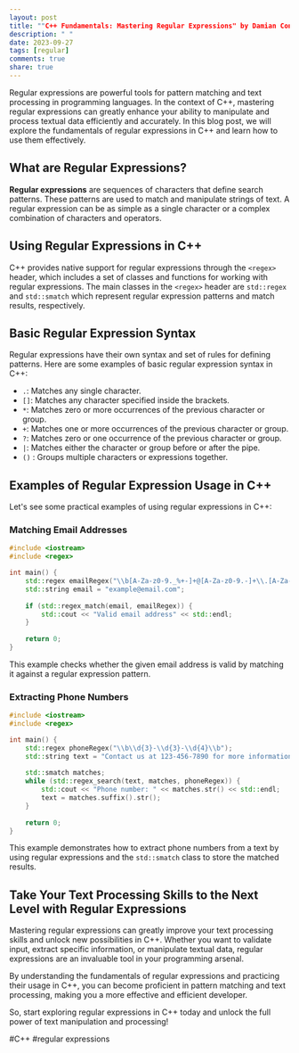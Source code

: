 ```yaml
---
layout: post
title: ""C++ Fundamentals: Mastering Regular Expressions" by Damian Conway"
description: " "
date: 2023-09-27
tags: [regular]
comments: true
share: true
---
```


Regular expressions are powerful tools for pattern matching and text processing in programming languages. In the context of C++, mastering regular expressions can greatly enhance your ability to manipulate and process textual data efficiently and accurately. In this blog post, we will explore the fundamentals of regular expressions in C++ and learn how to use them effectively.

## What are Regular Expressions?

**Regular expressions** are sequences of characters that define search patterns. These patterns are used to match and manipulate strings of text. A regular expression can be as simple as a single character or a complex combination of characters and operators.

## Using Regular Expressions in C++

C++ provides native support for regular expressions through the `<regex>` header, which includes a set of classes and functions for working with regular expressions. The main classes in the `<regex>` header are `std::regex` and `std::smatch` which represent regular expression patterns and match results, respectively.

## Basic Regular Expression Syntax

Regular expressions have their own syntax and set of rules for defining patterns. Here are some examples of basic regular expression syntax in C++:

- `.`: Matches any single character.
- `[]`: Matches any character specified inside the brackets.
- `*`: Matches zero or more occurrences of the previous character or group.
- `+`: Matches one or more occurrences of the previous character or group.
- `?`: Matches zero or one occurrence of the previous character or group.
- `|`: Matches either the character or group before or after the pipe.
- `()` : Groups multiple characters or expressions together.

## Examples of Regular Expression Usage in C++

Let's see some practical examples of using regular expressions in C++:

### Matching Email Addresses

```cpp
#include <iostream>
#include <regex>

int main() {
    std::regex emailRegex("\\b[A-Za-z0-9._%+-]+@[A-Za-z0-9.-]+\\.[A-Za-z]{2,}\\b");
    std::string email = "example@email.com";
    
    if (std::regex_match(email, emailRegex)) {
        std::cout << "Valid email address" << std::endl;
    }
    
    return 0;
}
```

This example checks whether the given email address is valid by matching it against a regular expression pattern.

### Extracting Phone Numbers

```cpp
#include <iostream>
#include <regex>

int main() {
    std::regex phoneRegex("\\b\\d{3}-\\d{3}-\\d{4}\\b");
    std::string text = "Contact us at 123-456-7890 for more information.";
    
    std::smatch matches;
    while (std::regex_search(text, matches, phoneRegex)) {
        std::cout << "Phone number: " << matches.str() << std::endl;
        text = matches.suffix().str();
    }
    
    return 0;
}
```

This example demonstrates how to extract phone numbers from a text by using regular expressions and the `std::smatch` class to store the matched results.

## Take Your Text Processing Skills to the Next Level with Regular Expressions

Mastering regular expressions can greatly improve your text processing skills and unlock new possibilities in C++. Whether you want to validate input, extract specific information, or manipulate textual data, regular expressions are an invaluable tool in your programming arsenal.

By understanding the fundamentals of regular expressions and practicing their usage in C++, you can become proficient in pattern matching and text processing, making you a more effective and efficient developer.

So, start exploring regular expressions in C++ today and unlock the full power of text manipulation and processing!

#C++ #regular expressions